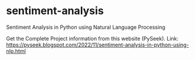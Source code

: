 # sentiment-analysis
Sentiment Analysis in Python using Natural Language Processing

Get the Complete Project information from this website (PySeek). Link: https://pyseek.blogspot.com/2022/11/sentiment-analysis-in-python-using-nlp.html

